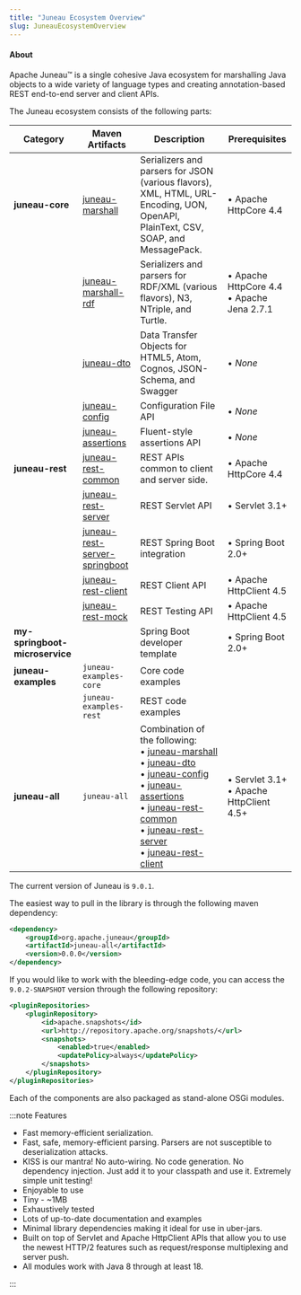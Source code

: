 ```yaml
---
title: "Juneau Ecosystem Overview"
slug: JuneauEcosystemOverview
---
```


#### About

Apache Juneau™ is a single cohesive Java ecosystem for marshalling Java objects to a wide variety of language types and 
creating annotation-based REST end-to-end server and client APIs.

The Juneau ecosystem consists of the following parts:

| Category | Maven Artifacts | Description | Prerequisites |
|----------|------------------|-------------|---------------|
| **juneau-core** | [juneau-marshall](/docs/topics/JuneauMarshallBasics) | Serializers and parsers for JSON (various flavors), XML, HTML, URL-Encoding, UON, OpenAPI, PlainText, CSV, SOAP, and MessagePack. | • Apache HttpCore 4.4 |
| | [juneau-marshall-rdf](/docs/topics/Module-juneau-marshall-rdf) | Serializers and parsers for RDF/XML (various flavors), N3, NTriple, and Turtle. | • Apache HttpCore 4.4<br/>• Apache Jena 2.7.1 |
| | [juneau-dto](/docs/topics/JuneauDtoBasics) | Data Transfer Objects for HTML5, Atom, Cognos, JSON-Schema, and Swagger | • *None* |
| | [juneau-config](/docs/topics/JuneauConfigBasics) | Configuration File API | • *None* |
| | [juneau-assertions](/docs/topics/JuneauAssertionBasics) | Fluent-style assertions API | • *None* |
| **juneau-rest** | [juneau-rest-common](/docs/topics/JuneauRestCommonBasics) | REST APIs common to client and server side. | • Apache HttpCore 4.4 |
| | [juneau-rest-server](/docs/topics/JuneauRestServerBasics) | REST Servlet API | • Servlet 3.1+ |
| | [juneau-rest-server-springboot](/docs/topics/JuneauRestServerSpringbootBasics) | REST Spring Boot integration | • Spring Boot 2.0+ |
| | [juneau-rest-client](/docs/topics/JuneauRestClientBasics) | REST Client API | • Apache HttpClient 4.5 |
| | [juneau-rest-mock](/docs/topics/JuneauRestMockBasics) | REST Testing API | • Apache HttpClient 4.5 |
| **my-springboot-microservice** | | Spring Boot developer template | • Spring Boot 2.0+ |
| **juneau-examples** | `juneau-examples-core` | Core code examples | |
| | `juneau-examples-rest` | REST code examples | |
| **juneau-all** | `juneau-all` | Combination of the following:<br/>• [juneau-marshall](/docs/topics/JuneauMarshallBasics)<br/>• [juneau-dto](/docs/topics/JuneauDtoBasics)<br/>• [juneau-config](/docs/topics/JuneauConfigBasics)<br/>• [juneau-assertions](/docs/topics/JuneauAssertionBasics)<br/>• [juneau-rest-common](/docs/topics/JuneauRestCommonBasics)<br/>• [juneau-rest-server](/docs/topics/JuneauRestServerBasics)<br/>• [juneau-rest-client](/docs/topics/JuneauRestClientBasics) | • Servlet 3.1+<br/>• Apache HttpClient 4.5+ |

The current version of Juneau is `9.0.1`.

The easiest way to pull in the library is through the following maven dependency:

```xml
<dependency>
    <groupId>org.apache.juneau</groupId>
    <artifactId>juneau-all</artifactId>
    <version>0.0.0</version>
</dependency>
```

If you would like to work with the bleeding-edge code, you can access the `9.0.2-SNAPSHOT` version through the 
following repository:

```xml
<pluginRepositories>
    <pluginRepository>
        <id>apache.snapshots</id>
        <url>http://repository.apache.org/snapshots/</url>
        <snapshots>
            <enabled>true</enabled>
            <updatePolicy>always</updatePolicy>
        </snapshots>
    </pluginRepository>
</pluginRepositories>
```

Each of the components are also packaged as stand-alone OSGi modules.

:::note Features

- Fast memory-efficient serialization.
- Fast, safe, memory-efficient parsing. Parsers are not susceptible to deserialization attacks.
- KISS is our mantra! 
No auto-wiring. 
No code generation. 
No dependency injection. 
Just add it to your classpath and use it. 
Extremely simple unit testing!
- Enjoyable to use
- Tiny - ~1MB
- Exhaustively tested
- Lots of up-to-date documentation and examples
- Minimal library dependencies making it ideal for use in uber-jars.
- Built on top of Servlet and Apache HttpClient APIs that allow you to use the newest HTTP/2 features such as 
request/response multiplexing and server push.
- All modules work with Java 8 through at least 18.

:::